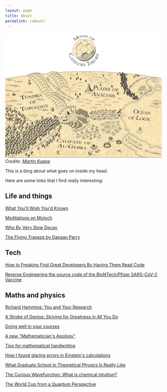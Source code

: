 ```yaml
---
layout: page
title: About
permalink: /about/
---
```


![](assets/map.jpg)
*Credits: [Martin Kuppe](https://www.youtube.com/watch?v=XqpvBaiJRHo)*

This is a blog about what goes on inside my head.

Here are some links that I find really interesting:

## Life and things

[What You'll Wish You'd Known](http://www.paulgraham.com/hs.html)

[Meditations on Moloch](https://slatestarcodex.com/2014/07/30/meditations-on-moloch/)

[Who By Very Slow Decay](https://slatestarcodex.com/2013/07/17/who-by-very-slow-decay/)

[The Flying Trapeze by Danaan Parry](https://www.psychologytoday.com/gb/blog/financial-life-focus/201402/the-parable-the-trapeze/)

## Tech

[How to Freaking Find Great Developers By Having Them Read Code](https://freakingrectangle.wordpress.com/2022/04/15/how-to-freaking-hire-great-developers/)

[Reverse Engineering the source code of the BioNTech/Pfizer SARS-CoV-2 Vaccine](https://berthub.eu/articles/posts/reverse-engineering-source-code-of-the-biontech-pfizer-vaccine/)

## Maths and physics

[Richard Hamming: You and Your Research](http://www.paulgraham.com/hamming.html)

[A Stroke of Genius: Striving for Greatness in All You Do](https://www.mccurley.org/advice/hamming_advice.html)

[Doing well in your courses](https://cs.stanford.edu/people/karpathy/advice.html)

[A new "Mathematician's Apology"](https://ldtopology.wordpress.com/2017/03/18/a-new-mathematicians-apology/)

[Tips for mathematical handwriting](https://johnkerl.org/doc/ortho/ortho.html)

[How I found glaring errors in Einstein's calculations](http://cognitionandculture.net/blogs/pascal-boyer/how-i-found-glaring-errors-in-einsteins-calculations/)

[What Graduate School in Theoretical Physics Is Really Like](https://nautil.us/what-does-any-of-this-have-to-do-with-physics-236309/)

[The Curious Wavefunction: What is chemical intuition?](http://wavefunction.fieldofscience.com/2016/09/what-is-chemical-intuition.html)

[The World Cup from a Quantum Perspective](https://quantumfrontiers.com/2018/07/02/the-world-cup-from-a-quantum-perspective/)

